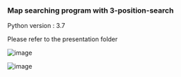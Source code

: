 ### Map searching program with 3-position-search
Python version : 3.7

Please refer to the presentation folder

![image](https://user-images.githubusercontent.com/97506940/183438006-6bc3e337-cffa-4522-920f-92b6f81236db.png)

![image](https://user-images.githubusercontent.com/97506940/183438095-2a6ae868-e673-4146-b8a8-f7322ad140c4.png)
